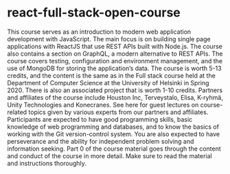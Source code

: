 # react-full-stack-open-course
This course serves as an introduction to modern web application development with JavaScript. The main focus is on building single page applications with ReactJS that use REST APIs built with Node.js. The course also contains a section on GraphQL, a modern alternative to REST APIs. The course covers testing, configuration and environment management, and the use of MongoDB for storing the application’s data. The course is worth 5-13 credits, and the content is the same as in the Full stack course held at the Department of Computer Science at the University of Helsinki in Spring 2020. There is also an associated project that is worth 1-10 credits. Partners and affiliates of the course include Houston Inc, Terveystalo, Elisa, K-ryhmä, Unity Technologies and Konecranes. See here for guest lectures on course-related topics given by various experts from our partners and affiliates. Participants are expected to have good programming skills, basic knowledge of web programming and databases, and to know the basics of working with the Git version-control system. You are also expected to have perseverance and the ability for independent problem solving and information seeking. Part 0 of the course material goes through the content and conduct of the course in more detail. Make sure to read the material and instructions thoroughly.
